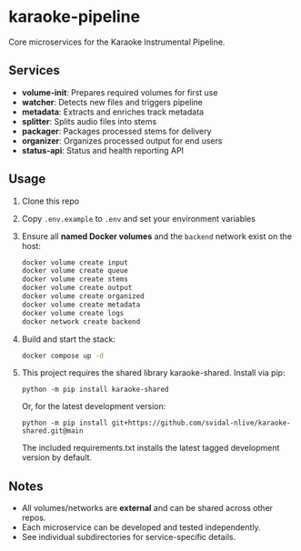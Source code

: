 # karaoke-pipeline

Core microservices for the Karaoke Instrumental Pipeline.

## Services

- **volume-init**: Prepares required volumes for first use
- **watcher**: Detects new files and triggers pipeline
- **metadata**: Extracts and enriches track metadata
- **splitter**: Splits audio files into stems
- **packager**: Packages processed stems for delivery
- **organizer**: Organizes processed output for end users
- **status-api**: Status and health reporting API

## Usage

1. Clone this repo  
2. Copy `.env.example` to `.env` and set your environment variables  
3. Ensure all **named Docker volumes** and the `backend` network exist on the host:

    ```bash
    docker volume create input
    docker volume create queue
    docker volume create stems
    docker volume create output
    docker volume create organized
    docker volume create metadata
    docker volume create logs
    docker network create backend
    ```

4. Build and start the stack:

    ```bash
    docker compose up -d
    ```
5. This project requires the shared library karaoke-shared.
   Install via pip:

    ```
    python -m pip install karaoke-shared
    ```

   Or, for the latest development version:

    ```
    python -m pip install git+https://github.com/svidal-nlive/karaoke-shared.git@main
    ```

   The included requirements.txt installs the latest tagged development version by default.

## Notes

- All volumes/networks are **external** and can be shared across other repos.
- Each microservice can be developed and tested independently.
- See individual subdirectories for service-specific details.
